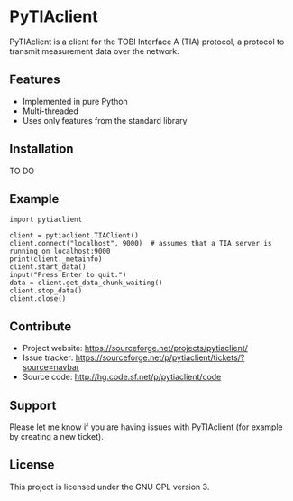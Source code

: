 PyTIAclient
===========

PyTIAclient is a client for the TOBI Interface A (TIA) protocol, a protocol to transmit measurement data over the network.

Features
--------

- Implemented in pure Python
- Multi-threaded
- Uses only features from the standard library

Installation
------------

TO DO

Example
-------

    import pytiaclient

    client = pytiaclient.TIAClient()
    client.connect("localhost", 9000)  # assumes that a TIA server is running on localhost:9000
    print(client._metainfo)
    client.start_data()
    input("Press Enter to quit.")
    data = client.get_data_chunk_waiting()
    client.stop_data()
    client.close()

Contribute
----------

- Project website: https://sourceforge.net/projects/pytiaclient/
- Issue tracker: https://sourceforge.net/p/pytiaclient/tickets/?source=navbar
- Source code: http://hg.code.sf.net/p/pytiaclient/code

Support
-------

Please let me know if you are having issues with PyTIAclient (for example by creating a new ticket).

License
-------

This project is licensed under the GNU GPL version 3.